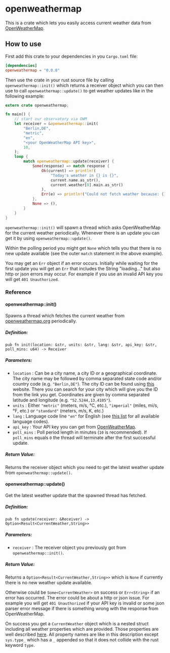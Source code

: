 # openweathermap

This is a crate which lets you easily access current weather data from [OpenWeatherMap](https://openweathermap.org/).

## How to use

First add this crate to your dependencies in you `Cargo.toml` file:

```toml
[dependencies]
openweathermap = "0.0.8"
```

Then use the crate in your rust source file by calling `openweathermap::init()` which returns a receiver object which you can then use to call `openweathermap::update()` to get weather updates like in the following example:

```rust
extern crate openweathermap;

fn main() {
    // start our observatory via OWM
    let receiver = &openweathermap::init(
        "Berlin,DE",
        "metric",
        "en",
        "<your OpenWeatherMap API key>",
        10,
    );
    loop {
        match openweathermap::update(receiver) {
            Some(response) => match response {
                Ok(current) => println!(
                    "Today's weather in {} is {}",
                    current.name.as_str(),
                    current.weather[0].main.as_str()
                ),
                Err(e) => println!("Could not fetch weather because: {}", e),
            },
            None => (),
        }
    }
}
```

`openweathermap::init()` will spawn a thread which asks OpenWeatherMap for the current weather periodically.
Whenever there is an update you can get it by using `openweathermap::update()`.

Within the polling period you might get `None` which tells you that there is no new update available (see the outer `match` statement in the above example).

You may get an `Err` object if an error occurs.
Initially while waiting for the first update you will get an `Err` that includes the String "loading..." but also http or json errors may occur.
For example if you use an invalid API key you will get `401 Unauthorized`.

### Reference

#### openweathermap::init()

Spawns a thread which fetches the current weather from [openweathermap.org](https://openweathermap.org) periodically.

##### Definition:

`pub fn init(location: &str, units: &str, lang: &str, api_key: &str, poll_mins: u64) -> Receiver`

##### Parameters:

-   `location` : Can be a city name, a city ID or a geographical coordinate. The city name may be followed by comma separated state code and/or country code (e.g. `"Berlin,DE"`). The city ID can be found using [this](https://openweathermap.org/find) website. There you can search for your city which will give you the ID from the link you get. Coordinates are given by comma separated latitude and longitude (e.g. `"52.5244,13.4105"`).
-   `units` : Either `"metric"` (meters, m/s, °C, etc.), `"imperial"` (miles, mi/s, °F, etc.) or `"standard"` (meters, m/s, K, etc.)
-   `lang` : Language code line `"en"` for English (see [this list](https://openweathermap.org/current#multi) for all available language codes).
-   `api_key` : Your API key you can get from [OpenWeatherMap](https://openweathermap.org/price).
-   `poll_mins` : Poll period length in minutes (`10` is recommended). If `poll_mins` equals `0` the thread will terminate after the first successful update.

##### Return Value:

Returns the receiver object which you need to get the latest weather update from `openweathermap::update()`.

#### openweathermap::update()

Get the latest weather update that the spawned thread has fetched.

##### Definition:

`pub fn update(receiver: &Receiver) -> Option<Result<CurrentWeather,String>>`

##### Parameters:

- `receiver` : The receiver object you previously got from `openweathermap::init()`.

##### Return Value:

Returns a `Option<Result<CurrentWeather,String>>` which is `None` if  currently there is no new weather update available.

Otherwise could be `Some<CurrentWeather>` on success or `Err<String>` if an error has occurred. The error could be about a http or json issue. For example you will get `401 Unauthorized` if your API key is invalid or some json parser error message if there is something wrong with the response from OpenWeatherMap.

On success you get a `CurrentWeather` object which is a nested struct including all weather properties which are provided. Those properties are well described [here](https://openweathermap.org/current#parameter).
All property names are like in this description except `sys.type_` which has a `_` appended so that it does not collide with the rust keyword `type`.
